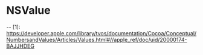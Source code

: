 # NSValue

[Number and Value Programming Topics]:[1]


--
[1]: https://developer.apple.com/library/tvos/documentation/Cocoa/Conceptual/NumbersandValues/Articles/Values.html#//apple_ref/doc/uid/20000174-BAJJHDEG